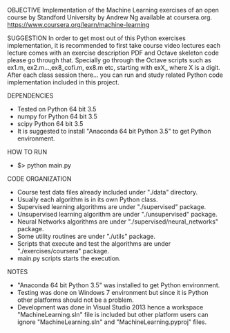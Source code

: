 
OBJECTIVE
  Implementation of the Machine Learning exercises of an open course by
  Standford University by Andrew Ng available at coursera.org.
  https://www.coursera.org/learn/machine-learning
  
SUGGESTION
  In order to get most out of this Python exercises implementation,
  it is recommended to first take course video lectures each lecture
  comes with an exercise description PDF and Octave skeleton code
  please go through that. Specially go through the Octave scripts
  such as ex1.m, ex2.m...,ex8_cofi.m, ex8.m etc, starting
  with exX_ where X is a digit.
  After each class session there... you can run and study related
  Python code implementation included in this project.
  
DEPENDENCIES
  * Tested on Python 64 bit 3.5
  * numpy for Python 64 bit 3.5
  * scipy Python 64 bit 3.5
  * It is suggested to install "Anaconda 64 bit Python 3.5" to get Python environment.
  
HOW TO RUN
  * $> python main.py
  
CODE ORGANIZATION
  * Course test data files already included under "./data" directory.
  * Usually each algorithm is in its own Python class.
  * Supervised learning algorithms are under "./supervised" package.
  * Unsupervised learning algorithm are under "./unsupervised" package.
  * Neural Networks algorithms are under "./supervised/neural_networks" package.
  * Some utility routines are under "./utils" package.
  * Scripts that execute and test the algorithms are under "./exercises/coursera" package.
  * main.py scripts starts the execution.
  
NOTES
  * "Anaconda 64 bit Python 3.5" was installed to get Python environment.
  * Testing was done on Windows 7 environment but since it is Python other platforms should not be a problem.
  * Development was done in Visual Studio 2013 hence a workspace "MachineLearning.sln"
      file is included but other platform users can ignore "MachineLearning.sln" and "MachineLearning.pyproj" files.
